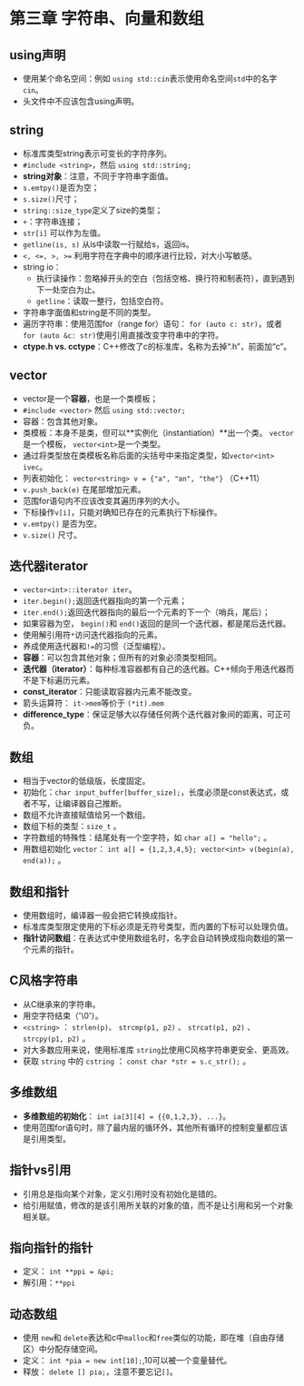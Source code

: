 # 第三章 字符串、向量和数组

## using声明
- 使用某个命名空间：例如 `using std::cin`表示使用命名空间`std`中的名字`cin`。
- 头文件中不应该包含using声明。

## string
- 标准库类型string表示可变长的字符序列。
- `#include <string>`，然后 `using std::string;`
- **string对象**：注意，不同于字符串字面值。
- `s.emtpy()`是否为空；
- `s.size()`尺寸；
- `string::size_type`定义了size的类型；
- `+`：字符串连接；
- `str[i]` 可以作为左值。
- `getline(is, s)` 从is中读取一行赋给s，返回is。
- `<, <=, >, >=` 利用字符在字典中的顺序进行比较，对大小写敏感。
- string io：
    - 执行读操作：忽略掉开头的空白（包括空格、换行符和制表符），直到遇到下一处空白为止。
    - `getline`：读取一整行，包括空白符。
- 字符串字面值和string是不同的类型。
- 遍历字符串：使用范围for（range for）语句： `for (auto c: str)`，或者 `for (auto &c: str)`使用引用直接改变字符串中的字符。 
- **ctype.h vs. cctype**：C++修改了c的标准库，名称为去掉“.h”，前面加“c”。

## vector
- vector是一个**容器**，也是一个类模板；
- `#include <vector>` 然后 `using std::vector;`
- 容器：包含其他对象。
- 类模板：本身不是类，但可以**实例化（instantiation）**出一个类。 `vector`是一个模板， `vector<int>`是一个类型。
- 通过将类型放在类模板名称后面的尖括号中来指定类型，如`vector<int> ivec`。
- 列表初始化： `vector<string> v = {"a", "an", "the"}` （C++11）
- `v.push_back(e)` 在尾部增加元素。
- 范围for语句内不应该改变其遍历序列的大小。
- 下标操作`v[i]`，只能对确知已存在的元素执行下标操作。
- `v.emtpy()` 是否为空。
- `v.size()` 尺寸。

## 迭代器iterator
- `vector<int>::iterator iter`。
- `iter.begin();`返回迭代器指向的第一个元素；
- `iter.end();`返回迭代器指向的最后一个元素的下一个（哨兵，尾后）；
- 如果容器为空， `begin()`和 `end()`返回的是同一个迭代器，都是尾后迭代器。
- 使用解引用符`*`访问迭代器指向的元素。
- 养成使用迭代器和`!=`的习惯（泛型编程）。
- **容器**：可以包含其他对象；但所有的对象必须类型相同。
- **迭代器（iterator）**：每种标准容器都有自己的迭代器。C++倾向于用迭代器而不是下标遍历元素。
- **const_iterator**：只能读取容器内元素不能改变。
- 箭头运算符： `it->mem`等价于 `(*it).mem`
- **difference_type**：保证足够大以存储任何两个迭代器对象间的距离，可正可负。

## 数组
- 相当于vector的低级版，长度固定。
- 初始化：`char input_buffer[buffer_size];`，长度必须是const表达式，或者不写，让编译器自己推断。
- 数组不允许直接赋值给另一个数组。
- 数组下标的类型：`size_t` 。
- 字符数组的特殊性：结尾处有一个空字符，如 `char a[] = "hello";` 。
- 用数组初始化 `vector`： `int a[] = {1,2,3,4,5}; vector<int> v(begin(a), end(a));` 。

## 数组和指针
- 使用数组时，编译器一般会把它转换成指针。
- 标准库类型限定使用的下标必须是无符号类型，而内置的下标可以处理负值。 
- **指针访问数组**：在表达式中使用数组名时，名字会自动转换成指向数组的第一个元素的指针。

## C风格字符串
- 从C继承来的字符串。
- 用空字符结束（'\0'）。
- `<cstring>` ： `strlen(p)`、 `strcmp(p1, p2)` 、 `strcat(p1, p2)` 、 `strcpy(p1, p2)` 。
- 对大多数应用来说，使用标准库 `string`比使用C风格字符串更安全、更高效。
- 获取 `string` 中的 `cstring` ： `const char *str = s.c_str();` 。

## 多维数组
- **多维数组的初始化**： `int ia[3][4] = {{0,1,2,3}, ...}`。
- 使用范围for语句时，除了最内层的循环外，其他所有循环的控制变量都应该是引用类型。

## 指针vs引用
- 引用总是指向某个对象，定义引用时没有初始化是错的。
- 给引用赋值，修改的是该引用所关联的对象的值，而不是让引用和另一个对象相关联。

## 指向指针的指针
- 定义： `int **ppi = &pi;`
- 解引用：`**ppi`

## 动态数组
- 使用 `new`和 `delete`表达和c中`malloc`和`free`类似的功能，即在堆（自由存储区）中分配存储空间。
- 定义： `int *pia = new int[10];`,10可以被一个变量替代。
- 释放： `delete [] pia;`，注意不要忘记`[]`。





